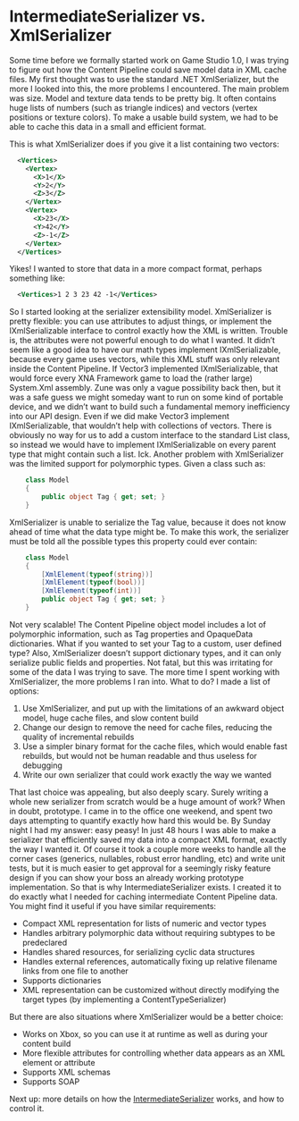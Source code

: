# IntermediateSerializer vs. XmlSerializer

Some time before we formally started work on Game Studio 1.0, I was trying to figure out how the Content Pipeline could save model data in XML cache files. My first thought was to use the standard .NET XmlSerializer, but the more I looked into this, the more problems I encountered.
The main problem was size. Model and texture data tends to be pretty big. It often contains huge lists of numbers (such as triangle indices) and vectors (vertex positions or texture colors). To make a usable build system, we had to be able to cache this data in a small and efficient format.

This is what XmlSerializer does if you give it a list containing two vectors:

```xml
  <Vertices>
    <Vertex>
      <X>1</X>
      <Y>2</Y>
      <Z>3</Z>
    </Vertex>
    <Vertex>
      <X>23</X>
      <Y>42</Y>
      <Z>-1</Z>
    </Vertex>
  </Vertices>
  ```

Yikes! I wanted to store that data in a more compact format, perhaps something like:

```xml
  <Vertices>1 2 3 23 42 -1</Vertices>
```

So I started looking at the serializer extensibility model. XmlSerializer is pretty flexible: you can use attributes to adjust things, or implement the IXmlSerializable interface to control exactly how the XML is written.
Trouble is, the attributes were not powerful enough to do what I wanted. It didn’t seem like a good idea to have our math types implement IXmlSerializable, because every game uses vectors, while this XML stuff was only relevant inside the Content Pipeline. If Vector3 implemented IXmlSerializable, that would force every XNA Framework game to load the (rather large) System.Xml assembly. Zune was only a vague possibility back then, but it was a safe guess we might someday want to run on some kind of portable device, and we didn’t want to build such a fundamental memory inefficiency into our API design.
Even if we did make Vector3 implement IXmlSerializable, that wouldn’t help with collections of vectors. There is obviously no way for us to add a custom interface to the standard List<T> class, so instead we would have to implement IXmlSerializable on every parent type that might contain such a list. Ick.
Another problem with XmlSerializer was the limited support for polymorphic types. Given a class such as:

```csharp
    class Model
    {
        public object Tag { get; set; }
    }
```

XmlSerializer is unable to serialize the Tag value, because it does not know ahead of time what the data type might be. To make this work, the serializer must be told all the possible types this property could ever contain:

```csharp
    class Model
    {
        [XmlElement(typeof(string))]
        [XmlElement(typeof(bool))]
        [XmlElement(typeof(int))]
        public object Tag { get; set; }
    }
```

Not very scalable! The Content Pipeline object model includes a lot of polymorphic information, such as Tag properties and OpaqueData dictionaries. What if you wanted to set your Tag to a custom, user defined type?
Also, XmlSerializer doesn’t support dictionary types, and it can only serialize public fields and properties. Not fatal, but this was irritating for some of the data I was trying to save.
The more time I spent working with XmlSerializer, the more problems I ran into. What to do? I made a list of options:

1. Use XmlSerializer, and put up with the limitations of an awkward object model, huge cache files, and slow content build 
2. Change our design to remove the need for cache files, reducing the quality of incremental rebuilds 
3. Use a simpler binary format for the cache files, which would enable fast rebuilds, but would not be human readable and thus useless for debugging 
4. Write our own serializer that could work exactly the way we wanted 

That last choice was appealing, but also deeply scary. Surely writing a whole new serializer from scratch would be a huge amount of work?
When in doubt, prototype.
I came in to the office one weekend, and spent two days attempting to quantify exactly how hard this would be. By Sunday night I had my answer: easy peasy! In just 48 hours I was able to make a serializer that efficiently saved my data into a compact XML format, exactly the way I wanted it. Of course it took a couple more weeks to handle all the corner cases (generics, nullables, robust error handling, etc) and write unit tests, but it is much easier to get approval for a seemingly risky feature design if you can show your boss an already working prototype implementation.
So that is why IntermediateSerializer exists.
I created it to do exactly what I needed for caching intermediate Content Pipeline data. You might find it useful if you have similar requirements:

* Compact XML representation for lists of numeric and vector types 
* Handles arbitrary polymorphic data without requiring subtypes to be predeclared 
* Handles shared resources, for serializing cyclic data structures 
* Handles external references, automatically fixing up relative filename links from one file to another 
* Supports dictionaries 
* XML representation can be customized without directly modifying the target types (by implementing a ContentTypeSerializer) 

But there are also situations where XmlSerializer would be a better choice:

* Works on Xbox, so you can use it at runtime as well as during your content build 
* More flexible attributes for controlling whether data appears as an XML element or attribute 
* Supports XML schemas 
* Supports SOAP 

Next up: more details on how the [IntermediateSerializer](https://github.com/simondarksidej/XNAGameStudio/wiki/Everything-you-ever-wanted-to-know-about-IntermediateSerializer) works, and how to control it.